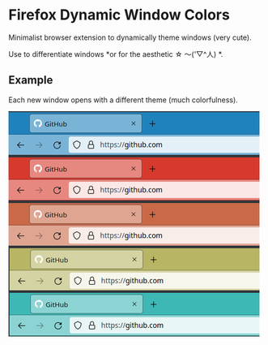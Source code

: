 # Firefox Dynamic Window Colors

Minimalist browser extension to dynamically theme windows (very cute).

Use to differentiate windows *or for the aesthetic ☆ ～('▽^人) *.

## Example

Each new window opens with a different theme (much colorfulness).

![Screenshot of colorful windows](/screenshots/palette.png)